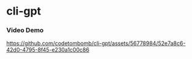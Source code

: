 # cli-gpt

### Video Demo

https://github.com/codetombomb/cli-gpt/assets/56778984/52e7a8c6-42d0-4795-8f45-e230a1c00c86

